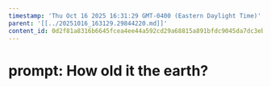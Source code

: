 ```yaml
---
timestamp: 'Thu Oct 16 2025 16:31:29 GMT-0400 (Eastern Daylight Time)'
parent: '[[../20251016_163129.29844220.md]]'
content_id: 0d2f81a8316b6645fcea4ee44a592cd29a68815a891bfdc9045da7dc3eb71f22
---
```


# prompt: How old it the earth?
